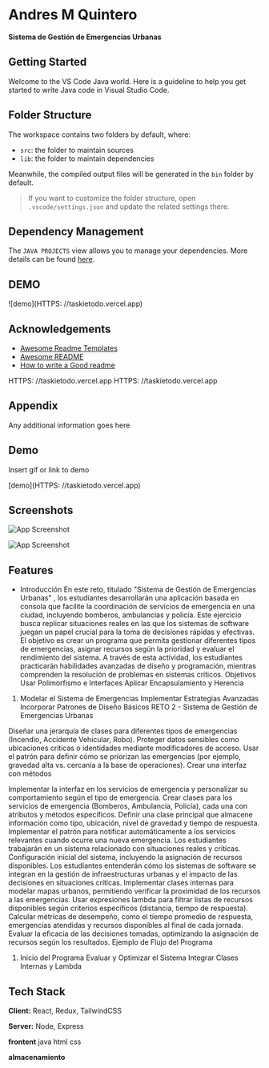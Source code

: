 # Andres M Quintero

**Sistema de Gestión de Emergencias Urbanas**

## Getting Started

Welcome to the VS Code Java world. Here is a guideline to help you get started to write Java code in Visual Studio Code.

## Folder Structure

The workspace contains two folders by default, where:

- `src`: the folder to maintain sources
- `lib`: the folder to maintain dependencies

Meanwhile, the compiled output files will be generated in the `bin` folder by default.

> If you want to customize the folder structure, open `.vscode/settings.json` and update the related settings there.

## Dependency Management

The `JAVA PROJECTS` view allows you to manage your dependencies. More details can be found [here](https://github.com/microsoft/vscode-java-dependency#manage-dependencies).

## DEMO
![demo](HTTPS: //taskietodo.vercel.app)



## Acknowledgements

 - [Awesome Readme Templates](https://awesomeopensource.com/project/elangosundar/awesome-README-templates)
 - [Awesome README](https://github.com/matiassingers/awesome-readme)
 - [How to write a Good readme](https://bulldogjob.com/news/449-how-to-write-a-good-readme-for-your-github-project)

HTTPS: //taskietodo.vercel.app
HTTPS: //taskietodo.vercel.app
## Appendix

Any additional information goes here


## Demo

Insert gif or link to demo

[demo](HTTPS: //taskietodo.vercel.app)

## Screenshots

![App Screenshot](https://via.placeholder.com/468x300?text=App+Screenshot+Here)


![App Screenshot](https://via.placeholder.com/468x300?text=App+Screenshot+Here)
## Features

- Introducción
En este reto, titulado "Sistema de Gestión de Emergencias Urbanas"
, los
estudiantes desarrollarán una aplicación basada en consola que facilite la
coordinación de servicios de emergencia en una ciudad, incluyendo bomberos,
ambulancias y policía. Este ejercicio busca replicar situaciones reales en las que los
sistemas de software juegan un papel crucial para la toma de decisiones rápidas y
efectivas. El objetivo es crear un programa que permita gestionar diferentes tipos
de emergencias, asignar recursos según la prioridad y evaluar el rendimiento del
sistema. A través de esta actividad, los estudiantes practicarán habilidades
avanzadas de diseño y programación, mientras comprenden la resolución de
problemas en sistemas críticos.
Objetivos
Usar Polimorfismo e Interfaces
Aplicar Encapsulamiento y Herencia
1. Modelar el Sistema de Emergencias
Implementar Estrategias Avanzadas
Incorporar Patrones de Diseño Básicos
RETO 2 - Sistema de Gestión de Emergencias Urbanas

Diseñar una jerarquía de clases para diferentes tipos de emergencias
(Incendio, Accidente Vehicular, Robo).
Proteger datos sensibles como ubicaciones críticas o identidades
mediante modificadores de acceso.
Usar el patrón para definir cómo se priorizan las emergencias
(por ejemplo, gravedad alta vs. cercanía a la base de operaciones).
Crear una interfaz con métodos

Implementar la interfaz en los servicios de emergencia y personalizar su
comportamiento según el tipo de emergencia.
Crear clases para los servicios de emergencia (Bomberos,
Ambulancia, Policía), cada una con atributos y métodos específicos.
Definir una clase principal que almacene información como
tipo, ubicación, nivel de gravedad y tiempo de respuesta.
Implementar el patrón para notificar automáticamente a los
servicios relevantes cuando ocurre una nueva emergencia.
Los estudiantes trabajarán en un sistema relacionado con situaciones
reales y críticas.
Configuración inicial del sistema, incluyendo la asignación de
recursos disponibles.
Los estudiantes entenderán cómo los sistemas de software se
integran en la gestión de infraestructuras urbanas y el impacto de
las decisiones en situaciones críticas.
Implementar clases internas para modelar mapas urbanos, permitiendo
verificar la proximidad de los recursos a las emergencias.
Usar expresiones lambda para filtrar listas de recursos disponibles según
criterios específicos (distancia, tiempo de respuesta).
Calcular métricas de desempeño, como el tiempo promedio de
respuesta, emergencias atendidas y recursos disponibles al final de cada
jornada.
Evaluar la eficacia de las decisiones tomadas, optimizando la asignación
de recursos según los resultados.
Ejemplo de Flujo del Programa
1. Inicio del Programa
Evaluar y Optimizar el Sistema
Integrar Clases Internas y Lambda

## Tech Stack

**Client:** React, Redux, TailwindCSS

**Server:** Node, Express

**frontent** java html css

**almacenamiento**
